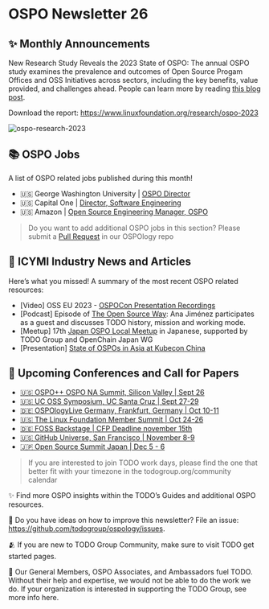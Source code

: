 # OSPO Newsletter 26

## ✨ Monthly Announcements 

New Research Study Reveals the 2023 State of OSPO: The annual OSPO study examines the prevalence and outcomes of Open Source Progam Offices and OSS 
Initiatives across sectors, including the key benefits, value provided, and challenges ahead. People can learn more by reading [this blog post](https://www.linuxfoundation.org/blog/open-source-program-offices-in-2023-key-insights-and-gap-exploration).

Download the report: https://www.linuxfoundation.org/research/ospo-2023

![ospo-research-2023](https://github.com/todogroup/ospology/assets/43671777/b59dd6a0-c836-443a-bf6a-09845b9498d3)


## 📚 OSPO Jobs

A list of OSPO related jobs published during this month!

* 🇺🇸 George Washington University | [OSPO Director](https://www.gwu.jobs/postings/105352)
* 🇺🇸 Capital One | [Director, Software Engineering](https://capitalone.wd1.myworkdayjobs.com/Capital_One/job/McLean-VA/Director--Software-Engineering---Open-Source-Community_R173751-1)
* 🇺🇸 Amazon | [Open Source Engineering Manager, OSPO](https://www.amazon.jobs/en/jobs/2434363/open-source-engineering-manager-ospo)


> Do you want to add additional OSPO jobs in this section? Please submit a [Pull Request](https://github.com/todogroup/ospology/tree/main/newsletter#how-to-contribute-to-osponews) in our OSPOlogy repo


## 📌 ICYMI Industry News and Articles

Here’s what you missed! A summary of the most recent OSPO related resources:

* [Video] OSS EU 2023 - [OSPOCon Presentation Recordings](https://www.youtube.com/live/RAZDrnk6AZs?si=w0g6_9CzgZKfx2hs)
* [Podcast] Episode of [The Open Source Way](https://podcast.opensap.info/open-source-way/2023/09/27/the-todo-group-talk-openly-develop-openly/): Ana Jiménez participates as a guest and discusses TODO history, mission and working mode.
* [Meetup] 17th [Japan OSPO Local Meetup](https://community.linuxfoundation.org/events/details/lfhq-ospo-local-meetup-japan-japanese-[…]meetup-supported-by-todo-group-and-openchain-japan-wg/) in Japanese, supported by TODO Group and OpenChain Japan WG
* [Presentation] [State of OSPOs in Asia at Kubecon China](https://speakerdeck.com/anajsana/state-of-ospos-in-asia)


## 📎 Upcoming Conferences and Call for Papers


* [🇺🇸 OSPO++ OSPO NA Summit, Silicon Valley | Sept 26 ](https://ospoplusplus.org/events/)
* [🇺🇸 UC OSS Symposium, UC Santa Cruz | Sept 27-29](https://ospo.ucsc.edu/)
* [🇩🇪 OSPOlogyLive Germany, Frankfurt, Germany | Oct 10-11](https://community.linuxfoundation.org/events/details/lfhq-ospology-european-chapter-presents-ospologylive-germany/)
* [🇺🇸 The Linux Foundation Member Summit | Oct 24-26](https://events.linuxfoundation.org/lf-member-summit/)
* [🇩🇪 FOSS Backstage | CFP Deadline november 15th](https://24.foss-backstage.de/)
* [🇺🇸 GitHub Universe, San Francisco | November 8-9](https://reg.rainfocus.com/flow/github/universe23/cfp/page/cfslandingpage)
* [🇯🇵 Open Source Summit Japan | Dec 5 - 6](https://events.linuxfoundation.org/open-source-summit-japan/)

  

> If you are interested to join TODO work days, please find the one that better fit with your timezone in the todogroup.org/community calendar

✨ Find more OSPO insights within the TODO’s Guides and additional OSPO resources.

🧐 Do you have ideas on how to improve this newsletter? File an issue: https://github.com/todogroup/ospology/issues.

🫂 If you are new to TODO Group Community, make sure to visit TODO get started pages.

💚 Our General Members, OSPO Associates, and Ambassadors fuel TODO. Without their help and expertise, we would not be able to do the work we do. If your organization is interested in supporting the TODO Group, see more info here.
